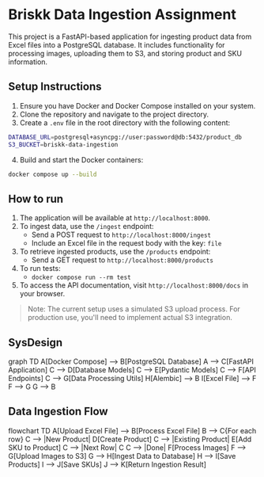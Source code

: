 # Briskk Data Ingestion Assignment

This project is a FastAPI-based application for ingesting product data from Excel files into a PostgreSQL database. It includes functionality for processing images, uploading them to S3, and storing product and SKU information.

## Setup Instructions
1. Ensure you have Docker and Docker Compose installed on your system.
2. Clone the repository and navigate to the project directory.
3. Create a `.env` file in the root directory with the following content:
```bash
DATABASE_URL=postgresql+asyncpg://user:password@db:5432/product_db
S3_BUCKET=briskk-data-ingestion
```
4. Build and start the Docker containers:
```bash
docker compose up --build
```

## How to run
1. The application will be available at `http://localhost:8000`.
2. To ingest data, use the `/ingest` endpoint:
    - Send a POST request to `http://localhost:8000/ingest`
    - Include an Excel file in the request body with the key: `file`
3. To retrieve ingested products, use the `/products` endpoint:
    - Send a GET request to `http://localhost:8000/products`
4. To run tests:
    - `docker compose run --rm test`
5. To access the API documentation, visit `http://localhost:8000/docs` in your browser.

> Note: The current setup uses a simulated S3 upload process. For production use, you'll need to implement actual S3 integration.

## SysDesign
graph TD
    A[Docker Compose] --> B[PostgreSQL Database]
    A --> C[FastAPI Application]
    C --> D[Database Models]
    C --> E[Pydantic Models]
    C --> F[API Endpoints]
    C --> G[Data Processing Utils]
    H[Alembic] --> B
    I[Excel File] --> F
    F --> G
    G --> B

## Data Ingestion Flow
flowchart TD
    A[Upload Excel File] --> B[Process Excel File]
    B --> C{For each row}
    C --> |New Product| D[Create Product]
    C --> |Existing Product| E[Add SKU to Product]
    C --> |Next Row| C
    C --> |Done| F[Process Images]
    F --> G[Upload Images to S3]
    G --> H[Ingest Data to Database]
    H --> I[Save Products]
    I --> J[Save SKUs]
    J --> K[Return Ingestion Result]

